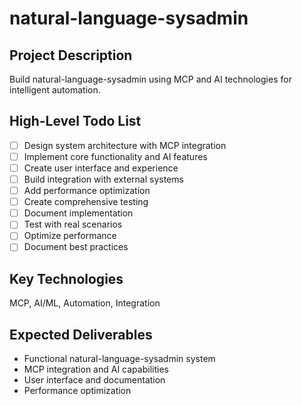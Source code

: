 # natural-language-sysadmin

## Project Description
Build natural-language-sysadmin using MCP and AI technologies for intelligent automation.

## High-Level Todo List
- [ ] Design system architecture with MCP integration
- [ ] Implement core functionality and AI features
- [ ] Create user interface and experience
- [ ] Build integration with external systems
- [ ] Add performance optimization
- [ ] Create comprehensive testing
- [ ] Document implementation
- [ ] Test with real scenarios
- [ ] Optimize performance
- [ ] Document best practices

## Key Technologies
MCP, AI/ML, Automation, Integration

## Expected Deliverables
- Functional natural-language-sysadmin system
- MCP integration and AI capabilities
- User interface and documentation
- Performance optimization
